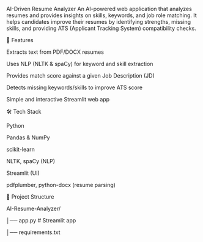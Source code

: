 AI-Driven Resume Analyzer
An AI-powered web application that analyzes resumes and provides insights on skills, keywords, and job role matching.
It helps candidates improve their resumes by identifying strengths, missing skills, and providing ATS (Applicant Tracking System) compatibility checks.

🚀 Features

Extracts text from PDF/DOCX resumes

Uses NLP (NLTK & spaCy) for keyword and skill extraction

Provides match score against a given Job Description (JD)

Detects missing keywords/skills to improve ATS score

Simple and interactive Streamlit web app

🛠️ Tech Stack

Python

Pandas & NumPy

scikit-learn

NLTK, spaCy (NLP)

Streamlit (UI)

pdfplumber, python-docx (resume parsing)

📂 Project Structure

AI-Resume-Analyzer/

│── app.py    # Streamlit app

│── requirements.txt
